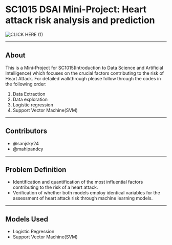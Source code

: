# SC1015 DSAI Mini-Project: Heart attack risk analysis and prediction

![CLICK HERE (1)](https://github.com/sanjsky24/DSAI-mini-project/assets/157721052/ca790e44-ee2e-4032-af40-061727ae130b)

***
## About 
This is a Mini-Project for SC1015(Introduction to Data Science and Artificial Intelligence) which focuses on the crucial factors contributing to the risk of Heart Attack.
For detailed walkthrough please follow through the codes in the following order:

1. Data Extraction
2. Data exploration
3. Logistic regression
4. Support Vector Machine(SVM)
***
## Contributors
- @sanjsky24
- @mahipandcy
***
## Problem Definition 
- Identification and quantification of the most influential factors contributing to the risk of a heart attack.
- Verification of whether both models employ identical variables for the assessment of heart attack risk through machine learning models.
***
## Models Used
- Logistic Regression
- Support Vector Machine(SVM)



